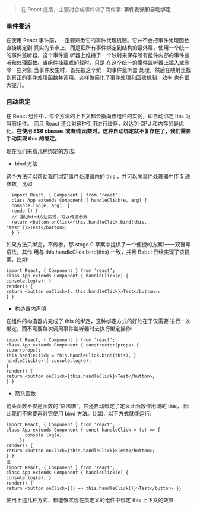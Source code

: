 > 在 React 底层，主要对合成事件做了两件事: **事件委派和自动绑定**

### 事件委派

在使用 React 事件前，一定要熟悉它的事件代理机制。它并不会把事件处理函数直接绑定到 真实的节点上，而是把所有事件绑定到结构的最外层，使用一个统一的事件监听器，这个事件监 听器上维持了一个映射来保存所有组件内部的事件监听和处理函数。当组件挂载或卸载时，只是 在这个统一的事件监听器上插入或删除一些对象;当事件发生时，首先被这个统一的事件监听器 处理，然后在映射里找到真正的事件处理函数并调用。这样做简化了事件处理和回收机制，效率 也有很大提升。


### 自动绑定

在 React 组件中，每个方法的上下文都会指向该组件的实例，即自动绑定 this 为当前组件。 而且 React 还会对这种引用进行缓存，以达到 CPU 和内存的最优化。**在使用 ES6 classes 或者纯 函数时，这种自动绑定就不复存在了，我们需要手动实现 this 的绑定。**

现在我们来看几种绑定的方法:

+ bind 方法

这个方法可以帮助我们绑定事件处理器内的 this ，并可以向事件处理器中传 5 递参数，比如:

```
  import React, { Component } from 'react';
  class App extends Component { handleClick(e, arg) {
  console.log(e, arg); }
  render() {
  // 通过bind方法实现，可以传递参数
  return <button onClick={this.handleClick.bind(this, 'test')}>Test</button>;
  } }
```

如果方法只绑定，不传参，那 stage 0 草案中提供了一个便捷的方案1——双冒号语法，其作 用与 this.handleClick.bind(this) 一致，并且 Babel 已经实现了该提案。比如:

```
import React, { Component } from 'react’;
class App extends Component { handleClick(e) {
console.log(e); }
render() {
return <button onClick={::this.handleClick}>Test</button>;
} }
```

+ 构造器内声明

在组件的构造器内完成了 this 的绑定，这种绑定方式的好处在于仅需要 进行一次绑定，而不需要每次调用事件监听器时去执行绑定操作:

```
import React, { Component } from 'react';
class App extends Component { constructor(props) {
super(props);
this.handleClick = this.handleClick.bind(this); }
handleClick(e) { console.log(e);
}
render() {
return <button onClick={this.handleClick}>Test</button>;
} }
```

+ 箭头函数

箭头函数不仅是函数的“语法糖”，它还自动绑定了定义此函数作用域的 this， 因此我们不需要再对它使用 bind 方法。比如，以下方式就能运行:

```
import React, { Component } from 'react';
class App extends Component { const handleClick = (e) => {
       console.log(e);
     };
render() {
return <button onClick={this.handleClick}>Test</button>;
} }
或
import React, { Component } from 'react';
class App extends Component { handleClick(e) {
console.log(e); }
render() {
return <button onClick={() => this.handleClick()}>Test</button> }}
```

使用上述几种方式，都能够实现在类定义的组件中绑定 this 上下文的效果
